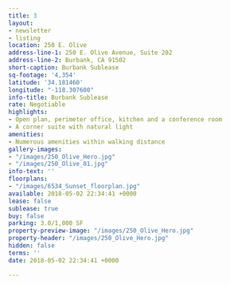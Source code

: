 ```yaml
---
title: 3
layout:
- newsletter
- listing
location: 250 E. Olive
address-line-1: 250 E. Olive Avenue, Suite 202
address-line-2: Burbank, CA 91502
short-caption: Burbank Sublease
sq-footage: '4,354'
latitude: '34.181460'
longitude: "-118.307600"
info-title: Burbank Sublease
rate: Negotiable
highlights:
- Open plan, perimeter office, kitchen and a conference room
- A corner suite with natural light
amenities:
- Numerous amenities within walking distance
gallery-images:
- "/images/250_Olive_Hero.jpg"
- "/images/250_Olive_01.jpg"
info-text: ''
floorplans:
- "/images/6534_Sunset_floorplan.jpg"
available: 2018-05-02 22:34:41 +0000
lease: false
sublease: true
buy: false
parking: 3.0/1,000 SF
property-preview-image: "/images/250_Olive_Hero.jpg"
property-header: "/images/250_Olive_Hero.jpg"
hidden: false
terms: ''
date: 2018-05-02 22:34:41 +0000

---
```

